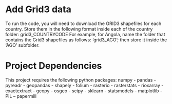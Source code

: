 # Add Grid3 data
To run the code, you will need to download the GRID3 shapefiles for each country. Store them in the following format inside each of the country folder: 
grid3_COUNTRYCODE
For example, for Angola, name the folder that contains the Grid3 shapefiles as follows: ‘grid3_AGO’; 
then store it inside the ‘AGO’ subfolder.


# Project Dependencies 
This project requires the following python packages: 
numpy - pandas - pyreadr - geopandas - shapely - folium - rasterio - rasterstats - rioxarray - exactextract - geopy - osgeo - scipy - sklearn - statsmodels - matplotlib - PIL – papermill


